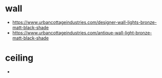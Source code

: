 # wall

* https://www.urbancottageindustries.com/designer-wall-lights-bronze-matt-black-shade
* https://www.urbancottageindustries.com/antique-wall-light-bronze-matt-black-shade

# ceiling

* 
